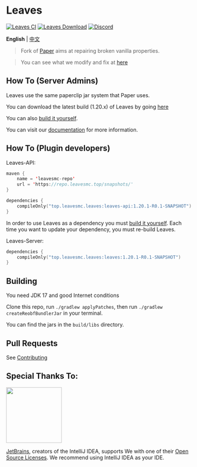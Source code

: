 Leaves 
===========

[![Leaves CI](https://github.com/LeavesMC/Leaves/actions/workflows/leaves.yml/badge.svg)](https://github.com/LeavesMC/Leaves/actions/workflows/leaves.yml)
[![Leaves Download](https://img.shields.io/github/downloads/LeavesMC/Leaves/total?color=0&logo=github)](https://github.com/LeavesMC/Leaves/releases/latest)
[![Discord](https://badgen.net/discord/online-members/5hgtU72w33?icon=discord&label=Discord&list=what)](https://discord.gg/5hgtU72w33)

**English** | [中文](https://github.com/LeavesMC/Leaves/blob/master/README_cn.md)

> Fork of [Paper](https://github.com/PaperMC/Paper) aims at repairing broken vanilla properties.

> You can see what we modify and fix at [here](https://github.com/LeavesMC/Leaves/blob/master/docs/MODIFICATION.md)

## How To (Server Admins)
Leaves use the same paperclip jar system that Paper uses.

You can download the latest build (1.20.x) of Leaves by going [here](https://github.com/LeavesMC/Leaves/releases/latest)

You can also [build it yourself](https://github.com/LeavesMC/Leaves#building).

You can visit our [documentation](https://docs.leavesmc.top/leaves) for more information.

## How To (Plugin developers)
Leaves-API:
```kotlin
maven {
    name = 'leavesmc-repo'
    url = 'https://repo.leavesmc.top/snapshots/'
}

dependencies {
    compileOnly("top.leavesmc.leaves:leaves-api:1.20.1-R0.1-SNAPSHOT")
}
 ```

In order to use Leaves as a dependency you must [build it yourself](https://github.com/LeavesMC/Leaves#building).
Each time you want to update your dependency, you must re-build Leaves.

Leaves-Server:
```kotlin
dependencies {
    compileOnly("top.leavesmc.leaves:leaves:1.20.1-R0.1-SNAPSHOT")
}
 ```

## Building

You need JDK 17 and good Internet conditions

Clone this repo, run `./gradlew applyPatches`, then run `./gradlew createReobfBundlerJar` in your terminal.  

You can find the jars in the `build/libs` directory.

## Pull Requests

See [Contributing](https://github.com/LeavesMC/Leaves/blob/master/docs/CONTRIBUTING.md)

## Special Thanks To:

[<img src="https://user-images.githubusercontent.com/21148213/121807008-8ffc6700-cc52-11eb-96a7-2f6f260f8fda.png" alt="" width="150">](https://www.jetbrains.com)

[JetBrains](https://www.jetbrains.com/), creators of the IntelliJ IDEA, supports We with one of their [Open Source Licenses](https://www.jetbrains.com/opensource/). We recommend using IntelliJ IDEA as your IDE.
